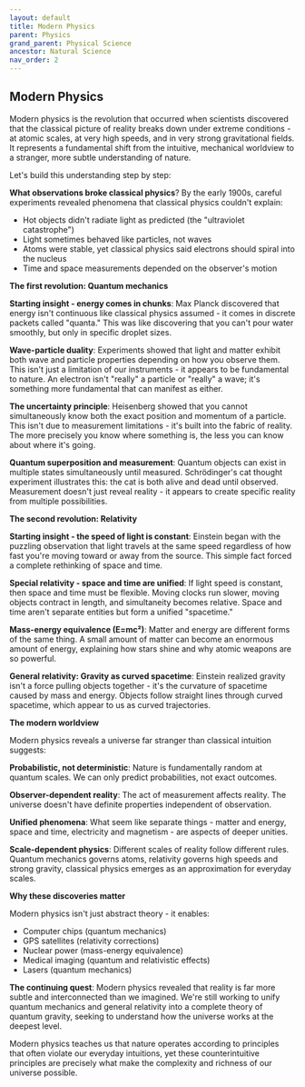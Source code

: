 ```yaml
---
layout: default
title: Modern Physics
parent: Physics
grand_parent: Physical Science
ancestor: Natural Science
nav_order: 2
---
```


## Modern Physics

Modern physics is the revolution that occurred when scientists discovered that the classical picture of reality breaks down under extreme conditions - at atomic scales, at very high speeds, and in very strong gravitational fields. It represents a fundamental shift from the intuitive, mechanical worldview to a stranger, more subtle understanding of nature.

Let's build this understanding step by step:

**What observations broke classical physics**? By the early 1900s, careful experiments revealed phenomena that classical physics couldn't explain:
- Hot objects didn't radiate light as predicted (the "ultraviolet catastrophe")
- Light sometimes behaved like particles, not waves
- Atoms were stable, yet classical physics said electrons should spiral into the nucleus
- Time and space measurements depended on the observer's motion

**The first revolution: Quantum mechanics**

**Starting insight - energy comes in chunks**: Max Planck discovered that energy isn't continuous like classical physics assumed - it comes in discrete packets called "quanta." This was like discovering that you can't pour water smoothly, but only in specific droplet sizes.

**Wave-particle duality**: Experiments showed that light and matter exhibit both wave and particle properties depending on how you observe them. This isn't just a limitation of our instruments - it appears to be fundamental to nature. An electron isn't "really" a particle or "really" a wave; it's something more fundamental that can manifest as either.

**The uncertainty principle**: Heisenberg showed that you cannot simultaneously know both the exact position and momentum of a particle. This isn't due to measurement limitations - it's built into the fabric of reality. The more precisely you know where something is, the less you can know about where it's going.

**Quantum superposition and measurement**: Quantum objects can exist in multiple states simultaneously until measured. Schrödinger's cat thought experiment illustrates this: the cat is both alive and dead until observed. Measurement doesn't just reveal reality - it appears to create specific reality from multiple possibilities.

**The second revolution: Relativity**

**Starting insight - the speed of light is constant**: Einstein began with the puzzling observation that light travels at the same speed regardless of how fast you're moving toward or away from the source. This simple fact forced a complete rethinking of space and time.

**Special relativity - space and time are unified**: If light speed is constant, then space and time must be flexible. Moving clocks run slower, moving objects contract in length, and simultaneity becomes relative. Space and time aren't separate entities but form a unified "spacetime."

**Mass-energy equivalence (E=mc²)**: Matter and energy are different forms of the same thing. A small amount of matter can become an enormous amount of energy, explaining how stars shine and why atomic weapons are so powerful.

**General relativity: Gravity as curved spacetime**: Einstein realized gravity isn't a force pulling objects together - it's the curvature of spacetime caused by mass and energy. Objects follow straight lines through curved spacetime, which appear to us as curved trajectories.

**The modern worldview**

Modern physics reveals a universe far stranger than classical intuition suggests:

**Probabilistic, not deterministic**: Nature is fundamentally random at quantum scales. We can only predict probabilities, not exact outcomes.

**Observer-dependent reality**: The act of measurement affects reality. The universe doesn't have definite properties independent of observation.

**Unified phenomena**: What seem like separate things - matter and energy, space and time, electricity and magnetism - are aspects of deeper unities.

**Scale-dependent physics**: Different scales of reality follow different rules. Quantum mechanics governs atoms, relativity governs high speeds and strong gravity, classical physics emerges as an approximation for everyday scales.

**Why these discoveries matter**

Modern physics isn't just abstract theory - it enables:
- Computer chips (quantum mechanics)
- GPS satellites (relativity corrections)
- Nuclear power (mass-energy equivalence)
- Medical imaging (quantum and relativistic effects)
- Lasers (quantum mechanics)

**The continuing quest**: Modern physics revealed that reality is far more subtle and interconnected than we imagined. We're still working to unify quantum mechanics and general relativity into a complete theory of quantum gravity, seeking to understand how the universe works at the deepest level.

Modern physics teaches us that nature operates according to principles that often violate our everyday intuitions, yet these counterintuitive principles are precisely what make the complexity and richness of our universe possible.
